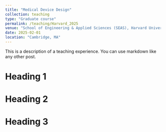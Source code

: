 ```yaml
---
title: "Medical Device Design"
collection: teaching
type: "Graduate course"
permalink: /teaching/Harvard_2025
venue: "School of Engineering & Applied Sciences (SEAS), Harvard University"
date: 2025-02-01
location: "Cambridge, MA"
---
```


This is a description of a teaching experience. You can use markdown like any other post.

Heading 1
======

Heading 2
======

Heading 3
======